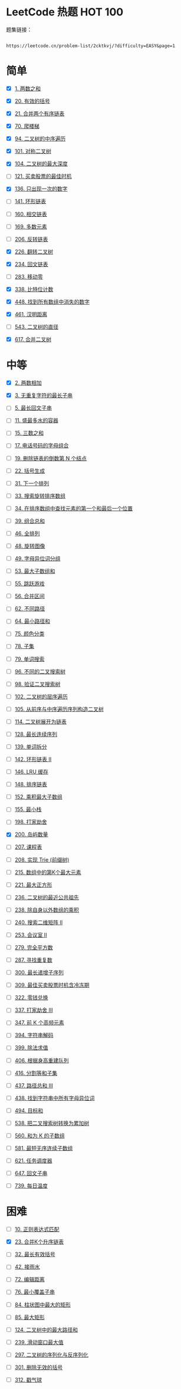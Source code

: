 # LeetCode 热题 HOT 100

题集链接：

```

https://leetcode.cn/problem-list/2cktkvj/?difficulty=EASY&page=1

```

# 简单

- [x] [1. 两数之和](./two-sum)

- [x] [20. 有效的括号](./valid-parentheses)

- [x] [21. 合并两个有序链表](./merge-two-sorted-lists)

- [x] [70. 爬楼梯](./climbing-stairs)

- [x] [94. 二叉树的中序遍历](./binary-tree-inorder-traversal)

- [x] [101. 对称二叉树](./symmetric-tree)

- [x] [104. 二叉树的最大深度](./maximum-depth-of-binary-tree)

- [ ] [121. 买卖股票的最佳时机]()

- [x] [136. 只出现一次的数字](./single-number)

- [ ] [141. 环形链表]()

- [ ] [160. 相交链表]()

- [ ] [169. 多数元素]()

- [ ] [206. 反转链表]()

- [x] [226. 翻转二叉树](./invert-binary-tree)

- [x] [234. 回文链表](./palindrome-linked-list)

- [ ] [283. 移动零]()

- [x] [338. 比特位计数](./counting-bits)

- [x] [448. 找到所有数组中消失的数字](./find-all-numbers-disappeared-in-an-array)

- [x] [461. 汉明距离](./hamming-distance)

- [ ] [543. 二叉树的直径]()

- [x] [617. 合并二叉树](./merge-two-binary-trees)

# 中等

- [x] [2. 两数相加](./add-two-numbers)

- [x] [3. 无重复字符的最长子串](./longest-substring-without-repeating-characters)

- [ ] [5. 最长回文子串](https://leetcode.cn/problems/longest-palindromic-substring/?favorite=2cktkvj)

- [ ] [11. 盛最多水的容器](https://leetcode.cn/problems/container-with-most-water/?favorite=2cktkvj)

- [ ] [15. 三数之和](https://leetcode.cn/problems/3sum/?favorite=2cktkvj)

- [ ] [17. 电话号码的字母组合](https://leetcode.cn/problems/letter-combinations-of-a-phone-number/?favorite=2cktkvj)

- [ ] [19. 删除链表的倒数第 N 个结点](https://leetcode.cn/problems/remove-nth-node-from-end-of-list/?favorite=2cktkvj)

- [ ] [22. 括号生成](https://leetcode.cn/problems/generate-parentheses/?favorite=2cktkvj)

- [ ] [31. 下一个排列](https://leetcode.cn/problems/next-permutation/?favorite=2cktkvj)

- [ ] [33. 搜索旋转排序数组](https://leetcode.cn/problems/search-in-rotated-sorted-array/?favorite=2cktkvj)

- [ ] [34. 在排序数组中查找元素的第一个和最后一个位置](https://leetcode.cn/problems/find-first-and-last-position-of-element-in-sorted-array/?favorite=2cktkvj)

- [ ] [39. 组合总和](https://leetcode.cn/problems/combination-sum/?favorite=2cktkvj)

- [ ] [46. 全排列](https://leetcode.cn/problems/permutations/?favorite=2cktkvj)

- [ ] [48. 旋转图像](https://leetcode.cn/problems/rotate-image/?favorite=2cktkvj)

- [ ] [49. 字母异位词分组](https://leetcode.cn/problems/group-anagrams/?favorite=2cktkvj)

- [ ] [53. 最大子数组和](https://leetcode.cn/problems/maximum-subarray/?favorite=2cktkvj)

- [ ] [55. 跳跃游戏](https://leetcode.cn/problems/jump-game/?favorite=2cktkvj)

- [ ] [56. 合并区间](https://leetcode.cn/problems/merge-intervals/?favorite=2cktkvj)

- [ ] [62. 不同路径](https://leetcode.cn/problems/unique-paths/?favorite=2cktkvj)

- [ ] [64. 最小路径和](https://leetcode.cn/problems/minimum-path-sum/?favorite=2cktkvj)

- [ ] [75. 颜色分类](https://leetcode.cn/problems/sort-colors/?favorite=2cktkvj)

- [ ] [78. 子集](https://leetcode.cn/problems/subsets/?favorite=2cktkvj)

- [ ] [79. 单词搜索](https://leetcode.cn/problems/word-search/?favorite=2cktkvj)

- [ ] [96. 不同的二叉搜索树](https://leetcode.cn/problems/unique-binary-search-trees/?favorite=2cktkvj)

- [ ] [98. 验证二叉搜索树](https://leetcode.cn/problems/validate-binary-search-tree/?favorite=2cktkvj)

- [ ] [102. 二叉树的层序遍历](https://leetcode.cn/problems/binary-tree-level-order-traversal/?favorite=2cktkvj)

- [ ] [105. 从前序与中序遍历序列构造二叉树](https://leetcode.cn/problems/construct-binary-tree-from-preorder-and-inorder-traversal/?favorite=2cktkvj)

- [ ] [114. 二叉树展开为链表](https://leetcode.cn/problems/flatten-binary-tree-to-linked-list/?favorite=2cktkvj)

- [ ] [128. 最长连续序列](https://leetcode.cn/problems/longest-consecutive-sequence/?favorite=2cktkvj)

- [ ] [139. 单词拆分](https://leetcode.cn/problems/word-break/?favorite=2cktkvj)

- [ ] [142. 环形链表 II](https://leetcode.cn/problems/linked-list-cycle-ii/?favorite=2cktkvj)

- [ ] [146. LRU 缓存](https://leetcode.cn/problems/lru-cache/?favorite=2cktkvj)

- [ ] [148. 排序链表](https://leetcode.cn/problems/sort-list/?favorite=2cktkvj)

- [ ] [152. 乘积最大子数组](https://leetcode.cn/problems/maximum-product-subarray/?favorite=2cktkvj)

- [ ] [155. 最小栈](https://leetcode.cn/problems/min-stack/?favorite=2cktkvj)

- [ ] [198. 打家劫舍](https://leetcode.cn/problems/house-robber/?favorite=2cktkvj)

- [x] [200. 岛屿数量](./number-of-islands)

- [ ] [207. 课程表](https://leetcode.cn/problems/course-schedule/?favorite=2cktkvj)

- [ ] [208. 实现 Trie (前缀树)](https://leetcode.cn/problems/implement-trie-prefix-tree/?favorite=2cktkvj)

- [ ] [215. 数组中的第K个最大元素](https://leetcode.cn/problems/kth-largest-element-in-an-array/?favorite=2cktkvj)

- [ ] [221. 最大正方形](https://leetcode.cn/problems/maximal-square/?favorite=2cktkvj)

- [ ] [236. 二叉树的最近公共祖先](https://leetcode.cn/problems/lowest-common-ancestor-of-a-binary-tree/?favorite=2cktkvj)

- [ ] [238. 除自身以外数组的乘积](https://leetcode.cn/problems/product-of-array-except-self/?favorite=2cktkvj)

- [ ] [240. 搜索二维矩阵 II](https://leetcode.cn/problems/search-a-2d-matrix-ii/?favorite=2cktkvj)

- [ ] [253. 会议室 II](https://leetcode.cn/problems/meeting-rooms-ii/?favorite=2cktkvj)

- [ ] [279. 完全平方数](https://leetcode.cn/problems/perfect-squares/?favorite=2cktkvj)

- [ ] [287. 寻找重复数](https://leetcode.cn/problems/find-the-duplicate-number/?favorite=2cktkvj)

- [ ] [300. 最长递增子序列](https://leetcode.cn/problems/longest-increasing-subsequence/?favorite=2cktkvj)

- [ ] [309. 最佳买卖股票时机含冷冻期](https://leetcode.cn/problems/best-time-to-buy-and-sell-stock-with-cooldown/?favorite=2cktkvj)

- [ ] [322. 零钱兑换](https://leetcode.cn/problems/coin-change/?favorite=2cktkvj)

- [ ] [337. 打家劫舍 III](https://leetcode.cn/problems/house-robber-iii/?favorite=2cktkvj)

- [ ] [347. 前 K 个高频元素](https://leetcode.cn/problems/top-k-frequent-elements/?favorite=2cktkvj)

- [ ] [394. 字符串解码](https://leetcode.cn/problems/decode-string/?favorite=2cktkvj)

- [ ] [399. 除法求值](https://leetcode.cn/problems/evaluate-division/?favorite=2cktkvj)

- [ ] [406. 根据身高重建队列](https://leetcode.cn/problems/queue-reconstruction-by-height/?favorite=2cktkvj)

- [ ] [416. 分割等和子集](https://leetcode.cn/problems/partition-equal-subset-sum/?favorite=2cktkvj)

- [ ] [437. 路径总和 III](https://leetcode.cn/problems/path-sum-iii/?favorite=2cktkvj)

- [ ] [438. 找到字符串中所有字母异位词](https://leetcode.cn/problems/find-all-anagrams-in-a-string/?favorite=2cktkvj)

- [ ] [494. 目标和](https://leetcode.cn/problems/target-sum/?favorite=2cktkvj)

- [ ] [538. 把二叉搜索树转换为累加树](https://leetcode.cn/problems/convert-bst-to-greater-tree/?favorite=2cktkvj)

- [ ] [560. 和为 K 的子数组](https://leetcode.cn/problems/subarray-sum-equals-k/?favorite=2cktkvj)

- [ ] [581. 最短无序连续子数组](https://leetcode.cn/problems/shortest-unsorted-continuous-subarray/?favorite=2cktkvj)

- [ ] [621. 任务调度器](https://leetcode.cn/problems/task-scheduler/?favorite=2cktkvj)

- [ ] [647. 回文子串](https://leetcode.cn/problems/palindromic-substrings/?favorite=2cktkvj)

- [ ] [739. 每日温度](https://leetcode.cn/problems/daily-temperatures/?favorite=2cktkvj)

# 困难

- [ ] [10. 正则表达式匹配](https://leetcode.cn/problems/regular-expression-matching/?favorite=2cktkvj)


- [x] [23. 合并K个升序链表](./merge-k-sorted-lists)


- [ ]  [32. 最长有效括号](https://leetcode.cn/problems/longest-valid-parentheses/?favorite=2cktkvj)


- [ ] [42. 接雨水](https://leetcode.cn/problems/trapping-rain-water/?favorite=2cktkvj)


- [ ] [72. 编辑距离](https://leetcode.cn/problems/edit-distance/?favorite=2cktkvj)


- [ ] [76. 最小覆盖子串](https://leetcode.cn/problems/minimum-window-substring/?favorite=2cktkvj)


- [ ] [84. 柱状图中最大的矩形](https://leetcode.cn/problems/largest-rectangle-in-histogram/?favorite=2cktkvj)


- [ ] [85. 最大矩形](https://leetcode.cn/problems/maximal-rectangle/?favorite=2cktkvj)


- [ ] [124. 二叉树中的最大路径和](https://leetcode.cn/problems/binary-tree-maximum-path-sum/?favorite=2cktkvj)


- [ ] [239. 滑动窗口最大值](https://leetcode.cn/problems/sliding-window-maximum/?favorite=2cktkvj)


- [ ] [297. 二叉树的序列化与反序列化](https://leetcode.cn/problems/serialize-and-deserialize-binary-tree/?favorite=2cktkvj)


- [ ] [301. 删除无效的括号](https://leetcode.cn/problems/remove-invalid-parentheses/?favorite=2cktkvj)


- [ ]   [312. 戳气球](https://leetcode.cn/problems/burst-balloons/?favorite=2cktkvj)



  

